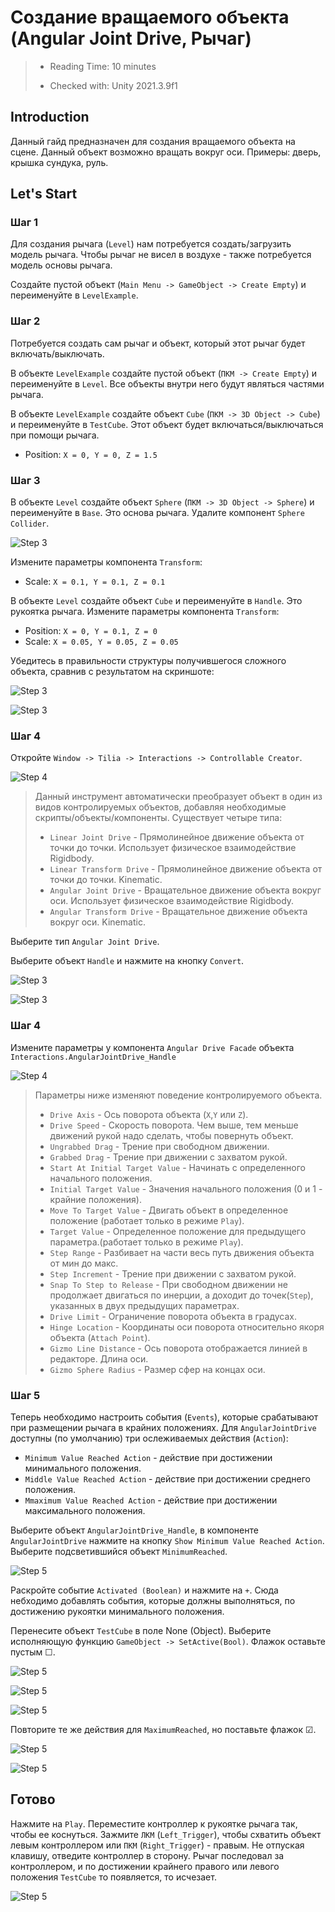 # Создание вращаемого объекта (Angular Joint Drive, Рычаг)

> * Reading Time: 10 minutes
>
> * Checked with: Unity 2021.3.9f1

## Introduction

Данный гайд предназначен для создания вращаемого объекта на сцене. 
Данный объект возможно вращать вокруг оси.
Примеры: дверь, крышка сундука, руль.

## Let's Start

### Шаг 1

Для создания рычага (`Level`) нам потребуется создать/загрузить модель рычага. 
Чтобы рычаг не висел в воздухе - также потребуется модель основы рычага.

Создайте пустой объект (`Main Menu -> GameObject -> Create Empty`) и переименуйте в `LevelExample`. 

### Шаг 2

Потребуется создать сам рычаг и объект, который этот рычаг будет включать/выключать.

В объекте `LevelExample` создайте пустой объект (`ПКМ -> Create Empty`) и переименуйте в `Level`.
Все объекты внутри него будут являться частями рычага.

В объекте `LevelExample` создайте объект `Cube` (`ПКМ -> 3D Object -> Cube`) и переименуйте в `TestCube`.
Этот объект будет включаться/выключаться при помощи рычага.

  - Position: `X = 0, Y = 0, Z = 1.5`
 

### Шаг 3

В объекте `Level` создайте объект `Sphere` (`ПКМ -> 3D Object -> Sphere`) и переименуйте в `Base`. Это основа рычага.
Удалите компонент `Sphere Collider`. 

![Step 3](assets/images/_04_DeleteComp.png)

Измените параметры компонента `Transform`:

  - Scale: `X = 0.1, Y = 0.1, Z = 0.1`

В объекте `Level` создайте объект `Cube` и переименуйте в `Handle`. Это рукоятка рычага.
Измените параметры компонента `Transform`:

  - Position: `X = 0, Y = 0.1, Z = 0`
  - Scale: `X = 0.05, Y = 0.05, Z = 0.05`

Убедитесь в правильности структуры получившегося сложного объекта, сравнив с результатом на скриншоте:

![Step 3](assets/images/_04_Hierarchy.png)

![Step 3](assets/images/_04_Level.png)

### Шаг 4

Откройте `Window -> Tilia -> Interactions -> Controllable Creator`. 

![Step 4](assets/images/_04_Controllable.png)

> Данный инструмент автоматически преобразует объект в один из видов контролируемых объектов, добавляя необходимые скрипты/объекты/компоненты.
> Существует четыре типа:
>	
>   - `Linear Joint Drive` - Прямолинейное движение объекта от точки до точки. Использует физичеcкое взаимодействие Rigidbody.
>   - `Linear Transform Drive` - Прямолинейное движение объекта от точки до точки. Kinematic.
>   - `Angular Joint Drive` - Вращательное движение объекта вокруг оси. Использует физичеcкое взаимодействие Rigidbody.
>   - `Angular Transform Drive` - Вращательное движение объекта вокруг оси. Kinematic.
	
Выберите тип `Angular Joint Drive`.

Выберите объект `Handle` и нажмите на кнопку `Convert`.

![Step 3](assets/images/_04_Convert.png)

![Step 3](assets/images/_04_HierarchyFacade.png)

### Шаг 4

Измените параметры у компонента `Angular Drive Facade` объекта `Interactions.AngularJointDrive_Handle`

![Step 4](assets/images/_04_AngDriveFacade.png)

>  Параметры ниже изменяют поведение контролируемого объекта.
>  
>  * `Drive Axis` - Ось поворота объекта (`X`,`Y` или `Z`).
>  * `Drive Speed` - Скорость поворота. Чем выше, тем меньше движений рукой надо сделать, чтобы повернуть объект.
>  * `Ungrabbed Drag` - Трение при свободном движении.
>  * `Grabbed Drag` - Трение при движении с захватом рукой.
>  * `Start At Initial Target Value` - Начинать с определенного начального положения.
>  * `Initial Target Value` - Значения начального положения (0 и 1 - крайние положения).
>  * `Move To Target Value` - Двигать объект в определенное положение (работает только в режиме `Play`).
>  * `Target Value` - Определенное положение для предыдущего параметра.(работает только в режиме `Play`).
>  * `Step Range` - Разбивает на части весь путь движения объекта от мин до макс.
>  * `Step Increment` - Трение при движении с захватом рукой.
>  * `Snap To Step to Release` - При свободном движении не продолжает двигаться по инерции, а доходит до точек(`Step`), указанных в двух предыдущих параметрах.
>  * `Drive Limit` - Ограничение поворота объекта в градусах.
>  * `Hinge Location` - Координаты оси поворота относительно якоря объекта (`Attach Point`).
>  * `Gizmo Line Distance` - Ось поворота отображается линией в редакторе. Длина оси.
>  * `Gizmo Sphere Radius` - Размер сфер на концах оси.

### Шаг 5

Теперь необходимо настроить события (`Events`), которые срабатывают при размещении рычага в крайних положениях.
Для `AngularJointDrive` доступны (по умолчанию) три ослеживаемых действия (`Action`):

  - `Minimum Value Reached Action` - действие при достижении минимального положения.
  - `Middle Value Reached Action` - действие при достижении среднего положения.
  - `Mmaximum Value Reached Action` - действие при достижении максимального положения.

Выберите объект `AngularJointDrive_Handle`, в компоненте `AngularJointDrive` нажмите на кнопку `Show Minimum Value Reached Action`.
Выберите подсветившийся объект `MinimumReached`.

![Step 5](assets/images/_04_MinAction.png)

Раскройте событие `Activated (Boolean)` и нажмите на `+`. 
Сюда небходимо добавлять события, которые должны выполняться, по достижению рукоятки минимального положения.

Перенесите объект `TestCube` в поле None (Object). Выберите исполняющую функцию `GameObject -> SetActive(Bool)`. Флажок оставьте пустым ☐. 

![Step 5](assets/images/_04_MinActionAdd.png)

![Step 5](assets/images/_04_MinActionAddA.png)

![Step 5](assets/images/_04_MinActionAddA-.png)

Повторите те же действия для `MaximumReached`, но поставьте флажок ☑.

![Step 5](assets/images/_04_MinActionAdd.png)

![Step 5](assets/images/_03_Collision.png)

## Готово

Нажмите на `Play`.
Переместите контроллер к рукоятке рычага так, чтобы ее коснуться. 
Зажмите `ЛКМ` (`Left_Trigger`), чтобы схватить объект левым контроллером или `ПКМ` (`Right_Trigger`) - правым. 
Не отпуская клавишу, отведите контроллер в сторону. Рычаг последовал за контроллером, и по достижении крайнего правого или левого положения `TestCube` то появляется, то исчезает.

![Step 5](assets/images/Level.gif)
